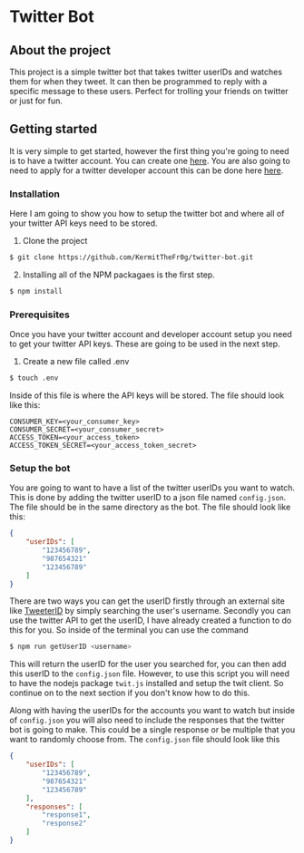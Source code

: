 # Twitter Bot

## About the project
This project is a simple twitter bot that takes twitter userIDs and watches them for when they tweet. It can then be programmed to reply with a specific message to these users. Perfect for trolling your friends on twitter or just for fun.

## Getting started 
It is very simple to get started, however the first thing you're going to need is to have a twitter account. You can create one [here](https://twitter.com/). You are also going to need to apply for a twitter developer account this can be done here [here](https://developer.twitter.com/en/portal/dashboard).

### Installation
Here I am going to show you how to setup the twitter bot and where all of your twitter API keys need to be stored.
1. Clone the project
```sh
$ git clone https://github.com/KermitTheFr0g/twitter-bot.git 
```
2. Installing all of the NPM packagaes is the first step.
```sh
$ npm install
```

### Prerequisites
Once you have your twitter account and developer account setup you need to get your twitter API keys. These are going to be used in the next step.
1. Create a new file called .env
```sh
$ touch .env
```
Inside of this file is where the API keys will be stored. The file should look like this:
```
CONSUMER_KEY=<your_consumer_key>
CONSUMER_SECRET=<your_consumer_secret>
ACCESS_TOKEN=<your_access_token>
ACCESS_TOKEN_SECRET=<your_access_token_secret>
```

### Setup the bot
You are going to want to have a list of the twitter userIDs you want to watch. This is done by adding the twitter userID to a json file named `config.json`. The file should be in the same directory as the bot. The file should look like this:
```json
{
    "userIDs": [
        "123456789",
        "987654321"
        "123456789"
    ]
}
```
There are two ways you can get the userID firstly through an external site like [TweeterID](https://tweeterid.com/) by simply searching the user's username. Secondly you can use the twitter API to get the userID, I have already created a function to do this for you. So inside of the terminal you can use the command
```sh
$ npm run getUserID <username>
```
This will return the userID for the user you searched for, you can then add this userID to the `config.json` file. However, to use this script you will need to have the nodejs package `twit.js` installed and setup the twit client. So continue on to the next section if you don't know how to do this.

Along with having the userIDs for the accounts you want to watch but inside of `config.json` you will also need to include the responses that the twitter bot is going to make. This could be a single response or be multiple that you want to randomly choose from. The `config.json` file should look like this
```json
{
    "userIDs": [
        "123456789",
        "987654321"
        "123456789"
    ],
    "responses": [
        "response1",
        "response2"
    ]
}



